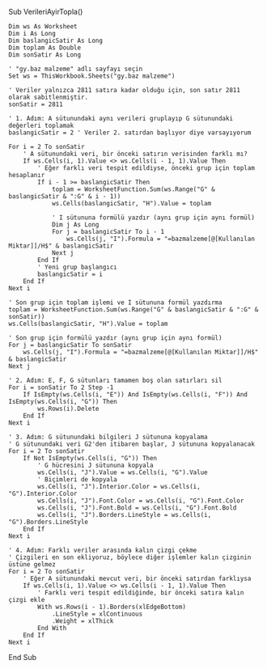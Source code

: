 Sub VerileriAyirTopla()

    Dim ws As Worksheet
    Dim i As Long
    Dim baslangicSatir As Long
    Dim toplam As Double
    Dim sonSatir As Long

    ' "gy.baz malzeme" adlı sayfayı seçin
    Set ws = ThisWorkbook.Sheets("gy.baz malzeme")
    
    ' Veriler yalnızca 2811 satıra kadar olduğu için, son satır 2811 olarak sabitlenmiştir.
    sonSatir = 2811

    ' 1. Adım: A sütunundaki aynı verileri gruplayıp G sütunundaki değerleri toplamak
    baslangicSatir = 2 ' Veriler 2. satırdan başlıyor diye varsayıyorum
    
    For i = 2 To sonSatir
        ' A sütunundaki veri, bir önceki satırın verisinden farklı mı?
        If ws.Cells(i, 1).Value <> ws.Cells(i - 1, 1).Value Then
            ' Eğer farklı veri tespit edildiyse, önceki grup için toplam hesaplanır
            If i - 1 >= baslangicSatir Then
                toplam = WorksheetFunction.Sum(ws.Range("G" & baslangicSatir & ":G" & i - 1))
                ws.Cells(baslangicSatir, "H").Value = toplam
                
                ' I sütununa formülü yazdır (aynı grup için aynı formül)
                Dim j As Long
                For j = baslangicSatir To i - 1
                    ws.Cells(j, "I").Formula = "=bazmalzeme[@[Kullanılan Miktar]]/H$" & baslangicSatir
                Next j
            End If
            ' Yeni grup başlangıcı
            baslangicSatir = i
        End If
    Next i

    ' Son grup için toplam işlemi ve I sütununa formül yazdırma
    toplam = WorksheetFunction.Sum(ws.Range("G" & baslangicSatir & ":G" & sonSatir))
    ws.Cells(baslangicSatir, "H").Value = toplam

    ' Son grup için formülü yazdır (aynı grup için aynı formül)
    For j = baslangicSatir To sonSatir
        ws.Cells(j, "I").Formula = "=bazmalzeme[@[Kullanılan Miktar]]/H$" & baslangicSatir
    Next j

    ' 2. Adım: E, F, G sütunları tamamen boş olan satırları sil
    For i = sonSatir To 2 Step -1
        If IsEmpty(ws.Cells(i, "E")) And IsEmpty(ws.Cells(i, "F")) And IsEmpty(ws.Cells(i, "G")) Then
            ws.Rows(i).Delete
        End If
    Next i
    
    ' 3. Adım: G sütunundaki bilgileri J sütununa kopyalama
    ' G sütunundaki veri G2'den itibaren başlar, J sütununa kopyalanacak
    For i = 2 To sonSatir
        If Not IsEmpty(ws.Cells(i, "G")) Then
            ' G hücresini J sütununa kopyala
            ws.Cells(i, "J").Value = ws.Cells(i, "G").Value
            ' Biçimleri de kopyala
            ws.Cells(i, "J").Interior.Color = ws.Cells(i, "G").Interior.Color
            ws.Cells(i, "J").Font.Color = ws.Cells(i, "G").Font.Color
            ws.Cells(i, "J").Font.Bold = ws.Cells(i, "G").Font.Bold
            ws.Cells(i, "J").Borders.LineStyle = ws.Cells(i, "G").Borders.LineStyle
        End If
    Next i
    
    ' 4. Adım: Farklı veriler arasında kalın çizgi çekme
    ' Çizgileri en son ekliyoruz, böylece diğer işlemler kalın çizginin üstüne gelmez
    For i = 2 To sonSatir
        ' Eğer A sütunundaki mevcut veri, bir önceki satırdan farklıysa
        If ws.Cells(i, 1).Value <> ws.Cells(i - 1, 1).Value Then
            ' Farklı veri tespit edildiğinde, bir önceki satıra kalın çizgi ekle
            With ws.Rows(i - 1).Borders(xlEdgeBottom)
                .LineStyle = xlContinuous
                .Weight = xlThick
            End With
        End If
    Next i

End Sub

